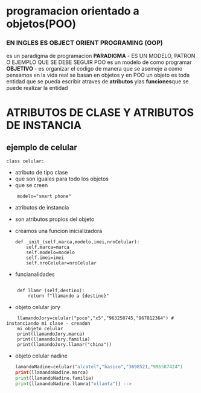 # programacion orientado a objetos(POO)
### EN INGLES ES OBJECT ORIENT PROGRAMING (OOP)
es un paradigma de programacion
**PARADIGMA** - ES UN MODELO, PATRON O EJEMPLO QUE SE DEBE SEGUIR
POO es un modelo de como programar
**OBJETIVO** - es organizar el codigo de manera que se asemeje a como pensamos en la vida real
se basan en objetos 
y en POO un objeto es toda entidad que se pueda escribir atraves de
 **atributos** ylas **funciones**que se puede realizar la entidad

 # ATRIBUTOS DE CLASE  Y ATRIBUTOS DE INSTANCIA
 ## ejemplo de celular
 ```
class celular:
```

* atributo de tipo clase 
* que son iguales para todo los objetos
* que se creen
```
    modelo="smart phone"
```   
* atributos de instancia
* son atributos propios del objeto
* creamos una funcion inicializadora

    ```
    def _init_(self,marca,modelo,imei,nroCelular):
        self.marca=marca
        self.modelo=modelo
        self.imei=imei
        self.nroCelular=nroCelular
    ```    
* funcianalidades
```

    def llamr (self,destino):
        return f"llamando a {destino}"
```
* objeto celular jory
```
    llamandoJory=celular("poco","x5","963258745,"967812364") # instanciando mi clase - creadon
    mi objeto celular
    print(llamandoJory.marca)
    print(llamandoJory.familia)
    print(llamandoJory.llamar("china"))
  ```

* objeto celular nadine
    ```python
    lamandoNadine=celular("alcatel","basico","3698521,"996587424")
    print(llamandoNadine.marca)
    print(llamandoNadine.familia)
    print(llamandoNadine.llamra("ollanta")) -->
    ```









